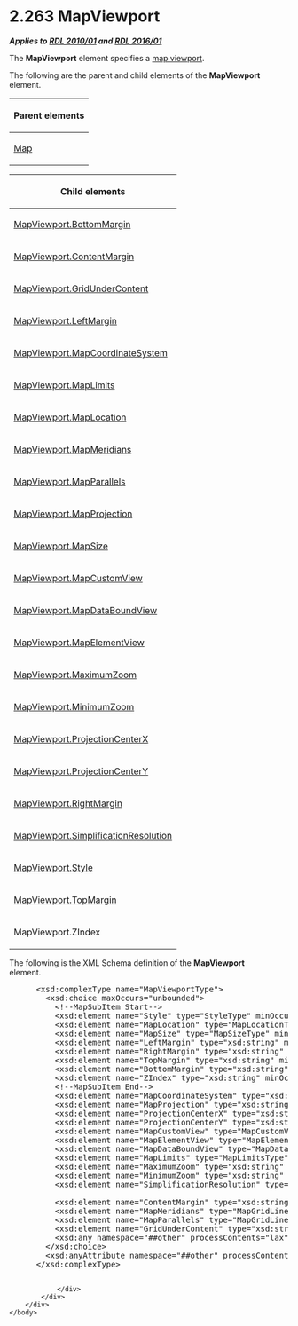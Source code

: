<html dir="LTR" xmlns:mshelp="http://msdn.microsoft.com/mshelp" xmlns:ddue="http://ddue.schemas.microsoft.com/authoring/2003/5" xmlns:xlink="http://www.w3.org/1999/xlink" xmlns:tool="http://www.microsoft.com/tooltip">
    <head>
        <meta http-equiv="Content-Type" content="text/html; CHARSET=utf-8"></meta>
        <meta name="save" content="history"></meta>
        <title>2.263 MapViewport</title>
        <xml>
            <mshelp:toctitle title="2.263 MapViewport"></mshelp:toctitle>
            <mshelp:rltitle title="[MS-RDL]: MapViewport"></mshelp:rltitle>
            <mshelp:keyword index="A" term="55679f1a-a5b6-4b08-b284-ff6e27deedb4"></mshelp:keyword>
            <mshelp:attr name="DCSext.ContentType" value="open specification"></mshelp:attr>
            <mshelp:attr name="AssetID" value="55679f1a-a5b6-4b08-b284-ff6e27deedb4"></mshelp:attr>
            <mshelp:attr name="TopicType" value="kbRef"></mshelp:attr>
            <mshelp:attr name="DCSext.Title" value="[MS-RDL]: MapViewport" />
        </xml>
    </head>
    <body>
        <div id="header">
            <h1 class="heading">2.263 MapViewport</h1>
        </div>
        <div id="mainSection">
            <div id="mainBody">
                <div id="allHistory" class="saveHistory"></div>
                <div id="sectionSection0" class="section" name="collapseableSection">
                    

<p><b><i>Applies to </i></b><a href="3428e690-a348-4ec7-8a6a-8efb42d2cdee.htm"><b><i>RDL 2010/01</i></b></a><b><i>
and </i></b><a href="52ce3983-2bfc-4e72-9359-42aaf5fe4509.htm"><b><i>RDL 2016/01</i></b></a></p>

<p>The <b>MapViewport</b> element specifies a <a href="b2482b3f-74ab-4ca8-a9e5-c07955011743.htm#gt_70a0bbde-05ce-4a71-8539-ec06e3ff2726">map viewport</a>. </p>

<p>The following are the parent and child elements of the <b>MapViewport</b>
element.</p>

<table>
 <thead>
  <tr>
   <th>
   <p>Parent elements</p>
   </th>
  </tr>
 </thead>
 <tr>
  <td>
  <p><a href="fd166dd8-6772-4507-b3f6-50a2b7cfd6ac.htm">Map</a></p>
  </td>
 </tr>
</table>

<p> </p>

<table>
 <thead>
  <tr>
   <th>
   <p>Child elements</p>
   </th>
  </tr>
 </thead>
 <tr>
  <td>
  <p><a href="c4f7fe11-e57b-441f-aea4-175f1d1f3734.htm">MapViewport.BottomMargin</a></p>
  </td>
 </tr>
 <tr>
  <td>
  <p><a href="def55e7c-0dd4-4ef3-8f71-038bf9cb0b0e.htm">MapViewport.ContentMargin</a></p>
  </td>
 </tr>
 <tr>
  <td>
  <p><a href="254d6b3a-26d8-469d-a147-6af658ad6536.htm">MapViewport.GridUnderContent</a></p>
  </td>
 </tr>
 <tr>
  <td>
  <p><a href="4fbba998-b0d4-4c2a-9a7e-1abdc0d48ad1.htm">MapViewport.LeftMargin</a></p>
  </td>
 </tr>
 <tr>
  <td>
  <p><a href="5b3f400b-2739-4f90-a579-a6c585bc52ca.htm">MapViewport.MapCoordinateSystem</a></p>
  </td>
 </tr>
 <tr>
  <td>
  <p><a href="56c614a7-9d06-426a-8ce2-5af2af0319f7.htm">MapViewport.MapLimits</a></p>
  </td>
 </tr>
 <tr>
  <td>
  <p><a href="41cf4c1d-dca7-4265-ad63-17fe2852c761.htm">MapViewport.MapLocation</a></p>
  </td>
 </tr>
 <tr>
  <td>
  <p><a href="2600aadb-9189-46e0-8fee-73e84a669f64.htm">MapViewport.MapMeridians</a></p>
  </td>
 </tr>
 <tr>
  <td>
  <p><a href="30327615-333e-434e-92af-707c14d0646d.htm">MapViewport.MapParallels</a></p>
  </td>
 </tr>
 <tr>
  <td>
  <p><a href="18a79164-5837-4b48-b28b-f95046d16405.htm">MapViewport.MapProjection</a></p>
  </td>
 </tr>
 <tr>
  <td>
  <p><a href="5758ebc7-98c9-4080-8ea5-2d1e1a1a980a.htm">MapViewport.MapSize</a></p>
  </td>
 </tr>
 <tr>
  <td>
  <p><a href="f7f16084-9359-4aff-a762-e405858f946b.htm">MapViewport.MapCustomView</a></p>
  </td>
 </tr>
 <tr>
  <td>
  <p><a href="7efdcfcd-e297-461c-ae07-b3c761435303.htm">MapViewport.MapDataBoundView</a></p>
  </td>
 </tr>
 <tr>
  <td>
  <p><a href="d94d4c7c-5fb7-455e-be0a-68040acc1b1f.htm">MapViewport.MapElementView</a></p>
  </td>
 </tr>
 <tr>
  <td>
  <p><a href="6a56c2c9-3890-4639-87fa-1a4504de4e84.htm">MapViewport.MaximumZoom</a></p>
  </td>
 </tr>
 <tr>
  <td>
  <p><a href="3f0730cc-3d6f-4cff-a2ae-4b7f70f934aa.htm">MapViewport.MinimumZoom</a></p>
  </td>
 </tr>
 <tr>
  <td>
  <p><a href="3bde6aca-1286-47c9-ad8c-74b1f9fba550.htm">MapViewport.ProjectionCenterX</a></p>
  </td>
 </tr>
 <tr>
  <td>
  <p><a href="b7b4f4d5-5720-4949-a1db-8f7166e8674a.htm">MapViewport.ProjectionCenterY</a></p>
  </td>
 </tr>
 <tr>
  <td>
  <p><a href="272bb593-6ab5-4423-bab6-6a6de97ccb06.htm">MapViewport.RightMargin</a></p>
  </td>
 </tr>
 <tr>
  <td>
  <p><a href="e661b0e2-1608-4326-bbca-d5ffbcaa17d2.htm">MapViewport.SimplificationResolution</a></p>
  </td>
 </tr>
 <tr>
  <td>
  <p><a href="5bd7a8c1-212c-40db-808b-4cf035d6d5d7.htm">MapViewport.Style</a></p>
  </td>
 </tr>
 <tr>
  <td>
  <p><a href="a28e1f3a-d951-4901-9b45-9726ae592c62.htm">MapViewport.TopMargin</a></p>
  </td>
 </tr>
 <tr>
  <td>
  <p>MapViewport.ZIndex</p>
  </td>
 </tr>
</table>

<p>The following is the XML Schema definition of the <b>MapViewport</b>
element.           </p>

<dl>
<dd>
<div><pre> &lt;xsd:complexType name=&quot;MapViewportType&quot;&gt;
   &lt;xsd:choice maxOccurs=&quot;unbounded&quot;&gt;
     &lt;!--MapSubItem Start--&gt;
     &lt;xsd:element name=&quot;Style&quot; type=&quot;StyleType&quot; minOccurs=&quot;0&quot; /&gt;
     &lt;xsd:element name=&quot;MapLocation&quot; type=&quot;MapLocationType&quot; minOccurs=&quot;0&quot; /&gt;
     &lt;xsd:element name=&quot;MapSize&quot; type=&quot;MapSizeType&quot; minOccurs=&quot;0&quot; /&gt;
     &lt;xsd:element name=&quot;LeftMargin&quot; type=&quot;xsd:string&quot; minOccurs=&quot;0&quot; /&gt;
     &lt;xsd:element name=&quot;RightMargin&quot; type=&quot;xsd:string&quot; minOccurs=&quot;0&quot; /&gt;
     &lt;xsd:element name=&quot;TopMargin&quot; type=&quot;xsd:string&quot; minOccurs=&quot;0&quot; /&gt;
     &lt;xsd:element name=&quot;BottomMargin&quot; type=&quot;xsd:string&quot; minOccurs=&quot;0&quot; /&gt;
     &lt;xsd:element name=&quot;ZIndex&quot; type=&quot;xsd:string&quot; minOccurs=&quot;0&quot; /&gt;
     &lt;!--MapSubItem End--&gt;
     &lt;xsd:element name=&quot;MapCoordinateSystem&quot; type=&quot;xsd:string&quot; minOccurs=&quot;0&quot; /&gt;
     &lt;xsd:element name=&quot;MapProjection&quot; type=&quot;xsd:string&quot; minOccurs=&quot;0&quot; /&gt;
     &lt;xsd:element name=&quot;ProjectionCenterX&quot; type=&quot;xsd:string&quot; minOccurs=&quot;0&quot; /&gt;
     &lt;xsd:element name=&quot;ProjectionCenterY&quot; type=&quot;xsd:string&quot; minOccurs=&quot;0&quot; /&gt;
     &lt;xsd:element name=&quot;MapCustomView&quot; type=&quot;MapCustomViewType&quot; minOccurs=&quot;0&quot; /&gt;
     &lt;xsd:element name=&quot;MapElementView&quot; type=&quot;MapElementViewType&quot; minOccurs=&quot;0&quot; /&gt;
     &lt;xsd:element name=&quot;MapDataBoundView&quot; type=&quot;MapDataBoundViewType&quot; minOccurs=&quot;0&quot; /&gt;
     &lt;xsd:element name=&quot;MapLimits&quot; type=&quot;MapLimitsType&quot; minOccurs=&quot;0&quot; /&gt;
     &lt;xsd:element name=&quot;MaximumZoom&quot; type=&quot;xsd:string&quot; minOccurs=&quot;0&quot; /&gt;
     &lt;xsd:element name=&quot;MinimumZoom&quot; type=&quot;xsd:string&quot; minOccurs=&quot;0&quot; /&gt;
     &lt;xsd:element name=&quot;SimplificationResolution&quot; type=&quot;xsd:string&quot; minOccurs=&quot;0&quot; /&gt; 
            
     &lt;xsd:element name=&quot;ContentMargin&quot; type=&quot;xsd:string&quot; minOccurs=&quot;0&quot; /&gt;
     &lt;xsd:element name=&quot;MapMeridians&quot; type=&quot;MapGridLinesType&quot; minOccurs=&quot;0&quot; /&gt;
     &lt;xsd:element name=&quot;MapParallels&quot; type=&quot;MapGridLinesType&quot; minOccurs=&quot;0&quot; /&gt;
     &lt;xsd:element name=&quot;GridUnderContent&quot; type=&quot;xsd:string&quot; minOccurs=&quot;0&quot; /&gt;
     &lt;xsd:any namespace=&quot;##other&quot; processContents=&quot;lax&quot; /&gt;
   &lt;/xsd:choice&gt;
   &lt;xsd:anyAttribute namespace=&quot;##other&quot; processContents=&quot;lax&quot; /&gt;
 &lt;/xsd:complexType&gt;
  
</pre></div>
</dd></dl>


                </div>
            </div>
        </div>
    </body>
</html>